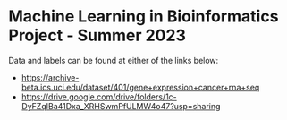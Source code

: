 # Machine Learning in Bioinformatics Project - Summer 2023

Data and labels can be found at either of the links below:
- https://archive-beta.ics.uci.edu/dataset/401/gene+expression+cancer+rna+seq
- https://drive.google.com/drive/folders/1c-DyFZqIBa41Dxa_XRHSwmPfULMW4o47?usp=sharing
